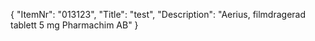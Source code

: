 {
  "ItemNr": "013123",
  "Title": "test",
  "Description": "Aerius, filmdragerad tablett 5 mg Pharmachim AB"
}